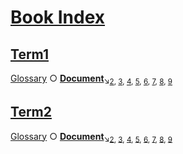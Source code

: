 # [Book Index](#book-index)

## [Term1](#term1)

[Glossary][1] ○ [**Document**][2]<sub>↘[2][3], [3][4], [4][5], [5][6], [6][7], [7][8], [8][9], [9][10]</sub>

## [Term2](#term2)

[Glossary][11] ○ [**Document**][2]<sub>↘[2][3], [3][4], [4][5], [5][6], [6][7], [7][8], [8][9], [9][10]</sub>

[1]: ./glossary.md#term1 "Term1 description."

[2]: ./document-terms.md#document

[3]: ./document-terms.md#heading-2-depth-2 "Heading 2 Depth 2"

[4]: ./document-terms.md#heading-3-depth-3 "Heading 3 Depth 3"

[5]: ./document-terms.md#heading-4-depth-4 "Heading 4 Depth 4"

[6]: ./document-terms.md#heading-5-depth-3 "Heading 5 Depth 3"

[7]: ./document-terms.md#heading-6-depth-2 "Heading 6 Depth 2"

[8]: ./document-terms.md#heading-7-depth-3 "Heading 7 Depth 3"

[9]: ./document-terms.md#heading-8-depth-6 "Heading 8 Depth 6"

[10]: ./document-terms.md#heading-9-depth-2 "Heading 9 Depth 2"

[11]: ./glossary.md#term2 "Term2 description."
